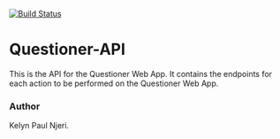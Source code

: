 [![Build Status](https://travis-ci.com/KelynPNjeri/Questioner-API.svg?branch=develop)](https://travis-ci.com/KelynPNjeri/Questioner-API)
# Questioner-API
This is the API for the Questioner Web App. It contains the endpoints for each action to be performed on the Questioner Web App.


### Author
Kelyn Paul Njeri.
